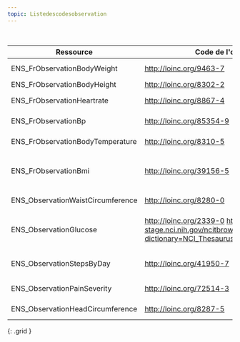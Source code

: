```yaml
---
topic: Listedescodesobservation
---
```


&nbsp;


|     Ressource                            |     Code de l'observation                                                                                                                     |     display                                         |
|------------------------------------------|-----------------------------------------------------------------------------------------------------------------------------------------------|-----------------------------------------------------|
|     ENS_FrObservationBodyWeight          |     http://loinc.org/9463-7                                                                                                                   |     "Poids corporel"                                |
|     ENS_FrObservationBodyHeight          |     http://loinc.org/8302-2                                                                                                                   |     "Taille"                                        |
|     ENS_FrObservationHeartrate           |     http://loinc.org/8867-4                                                                                                                   |     "Fréquence cardiaque"                           |
|     ENS_FrObservationBp                  |     http://loinc.org/85354-9                                                                                                                  |     "Pression artérielle"                           |
|     ENS_FrObservationBodyTemperature     |     http://loinc.org/8310-5                                                                                                                   |     "Température corporelle"                        |
|     ENS_FrObservationBmi                 |     http://loinc.org/39156-5                                                                                                                  |     "Indice de masse corporelle (IMC)"              |
|     ENS_ObservationWaistCircumference    |     http://loinc.org/8280-0                                                                                                                   |     "Tour de taille"                                |
|     ENS_ObservationGlucose               |     http://loinc.org/2339-0     https://ncit-stage.nci.nih.gov/ncitbrowser/ConceptReport.jsp?dictionary=NCI_Thesaurus&ns=ncit&code=C159776    |     "Glucose sanguin"     "Glucose interstitiel"    |
|     ENS_ObservationStepsByDay            |     http://loinc.org/41950-7                                                                                                                  |     "Nombre de pas quotidien"                       |
|     ENS_ObservationPainSeverity          |     http://loinc.org/72514-3                                                                                                                  |     "Niveau de douleur"                             |
|     ENS_ObservationHeadCircumference     |     http://loinc.org/8287-5                                                                                                                                        |     « Périmètre   cranien »                         |  
{: .grid }

&nbsp; 
&nbsp; 
&nbsp; 
&nbsp; 
&nbsp;
&nbsp; 
&nbsp; 
&nbsp; 
&nbsp; 
&nbsp;
